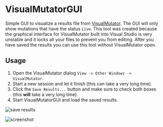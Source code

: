 # VisualMutatorGUI

Simple GUI to visualize a results file from [VisualMutator](https://github.com/pavzaj/visualmutator/releases). The GUI will only show mutations that have the status `Live`. This tool was created because the graphical interface for VisualMutator built into Visual Studio is very unstable and it locks all your files to prevent you from editing. After you have saved the results you can use this tool without VisualMutator open.

## Usage

1. Open the VisualMutator dialog `View -> Other Windows -> VisualMutator`.
2. Start a new session and let it finish (this can take a very long time).
3. Click the `Save Results...` button and make sure to check both boxes (this **will** take a very long time).
4. Start VisualMutatorGUI and load the saved results.

![save results](https://i.imgur.com/3Zy2Ucy.png)

![screenshot](https://i.imgur.com/QL5bbGL.png)

